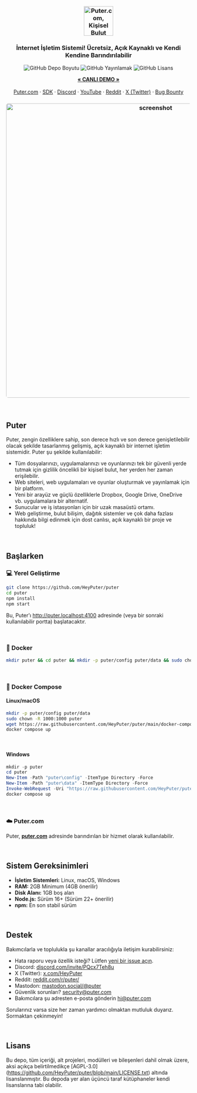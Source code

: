 <h3 align="center"><img width="80" alt="Puter.com, Kişisel Bulut Bilgisayar: Tüm dosyalarınız, uygulamalarınız ve oyunlarınız her zaman her yerden erişilebilen tek bir yerde." src="https://assets.puter.site/puter-logo.png"></h3>

<h3 align="center">İnternet İşletim Sistemi! Ücretsiz, Açık Kaynaklı ve Kendi Kendine Barındırılabilir</h3>

<p align="center">
    <img alt="GitHub Depo Boyutu" src="https://img.shields.io/github/repo-size/HeyPuter/puter"> <img alt="GitHub Yayınlamak" src="https://img.shields.io/github/v/release/HeyPuter/puter?label=latest%20version"> <img alt="GitHub Lisans" src="https://img.shields.io/github/license/HeyPuter/puter">
</p>

<p align="center">
    <a href="https://puter.com/"><strong>« CANLI DEMO »</strong></a>
    <br />
    <br />
    <a href="https://puter.com">Puter.com</a>
    ·
    <a href="https://docs.puter.com" target="_blank">SDK</a>
    ·
    <a href="https://discord.com/invite/PQcx7Teh8u">Discord</a>
    ·
    <a href="https://www.youtube.com/@EricsPuterVideos">YouTube</a>
    ·
    <a href="https://reddit.com/r/puter">Reddit</a>
    ·
    <a href="https://twitter.com/HeyPuter">X (Twitter)</a>
    ·
    <a href="https://hackerone.com/puter_h1b">Bug Bounty</a>
</p>

<h3 align="center"><img width="800" style="border-radius:5px;" alt="screenshot" src="https://assets.puter.site/puter.com-screenshot-3.webp"></h3>

<br/>

## Puter

Puter, zengin özelliklere sahip, son derece hızlı ve son derece genişletilebilir olacak şekilde tasarlanmış gelişmiş, açık kaynaklı bir internet işletim sistemidir. Puter şu şekilde kullanılabilir:

- Tüm dosyalarınızı, uygulamalarınızı ve oyunlarınızı tek bir güvenli yerde tutmak için gizlilik öncelikli bir kişisel bulut, her yerden her zaman erişilebilir.
- Web siteleri, web uygulamaları ve oyunlar oluşturmak ve yayınlamak için bir platform.
- Yeni bir arayüz ve güçlü özelliklerle Dropbox, Google Drive, OneDrive vb. uygulamalara bir alternatif.
- Sunucular ve iş istasyonları için bir uzak masaüstü ortamı.
- Web geliştirme, bulut bilişim, dağıtık sistemler ve çok daha fazlası hakkında bilgi edinmek için dost canlısı, açık kaynaklı bir proje ve topluluk!

<br/>

## Başlarken


### 💻 Yerel Geliştirme

```bash
git clone https://github.com/HeyPuter/puter
cd puter
npm install
npm start
```

Bu, Puter'ı http://puter.localhost:4100 adresinde (veya bir sonraki kullanılabilir portta) başlatacaktır.

<br/>

### 🐳 Docker


```bash
mkdir puter && cd puter && mkdir -p puter/config puter/data && sudo chown -R 1000:1000 puter && docker run --rm -p 4100:4100 -v `pwd`/puter/config:/etc/puter -v `pwd`/puter/data:/var/puter  ghcr.io/heyputer/puter
```

<br/>


### 🐙 Docker Compose


#### Linux/macOS
```bash
mkdir -p puter/config puter/data
sudo chown -R 1000:1000 puter
wget https://raw.githubusercontent.com/HeyPuter/puter/main/docker-compose.yml
docker compose up
```
<br/>

#### Windows


```powershell
mkdir -p puter
cd puter
New-Item -Path "puter\config" -ItemType Directory -Force
New-Item -Path "puter\data" -ItemType Directory -Force
Invoke-WebRequest -Uri "https://raw.githubusercontent.com/HeyPuter/puter/main/docker-compose.yml" -OutFile "docker-compose.yml"
docker compose up
```
<br/>

### ☁️ Puter.com

Puter, [**puter.com**](https://puter.com) adresinde barındırılan bir hizmet olarak kullanılabilir.

<br/>

## Sistem Gereksinimleri

- **İşletim Sistemleri:** Linux, macOS, Windows
- **RAM:** 2GB Minimum (4GB önerilir)
- **Disk Alanı:** 1GB boş alan
- **Node.js:** Sürüm 16+ (Sürüm 22+ önerilir)
- **npm:** En son stabil sürüm

<br/>

## Destek

Bakımcılarla ve toplulukla şu kanallar aracılığıyla iletişim kurabilirsiniz:

- Hata raporu veya özellik isteği? Lütfen [yeni bir issue açın](https://github.com/HeyPuter/puter/issues/new/choose).
- Discord: [discord.com/invite/PQcx7Teh8u](https://discord.com/invite/PQcx7Teh8u)
- X (Twitter): [x.com/HeyPuter](https://x.com/HeyPuter)
- Reddit: [reddit.com/r/puter/](https://www.reddit.com/r/puter/)
- Mastodon: [mastodon.social/@puter](https://mastodon.social/@puter)
- Güvenlik sorunları? [security@puter.com](mailto:security@puter.com)
- Bakımcılara şu adresten e-posta gönderin [hi@puter.com](mailto:hi@puter.com)

Sorularınız varsa size her zaman yardımcı olmaktan mutluluk duyarız. Sormaktan çekinmeyin!

<br/>


##  Lisans

Bu depo, tüm içeriği, alt projeleri, modülleri ve bileşenleri dahil olmak üzere, aksi açıkça belirtilmedikçe [AGPL-3.0] (https://github.com/HeyPuter/puter/blob/main/LICENSE.txt) altında lisanslanmıştır. Bu depoda yer alan üçüncü taraf kütüphaneler kendi lisanslarına tabi olabilir.

<br/>
